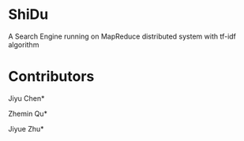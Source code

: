 # ShiDu
A Search Engine running on MapReduce distributed system with tf-idf algorithm

# Contributors

Jiyu Chen*

Zhemin Qu*

Jiyue Zhu*

